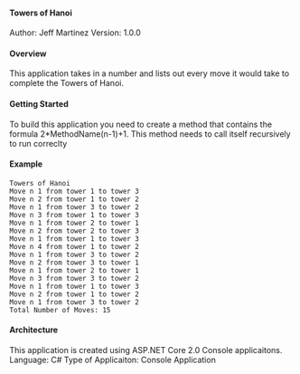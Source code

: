#### Towers of Hanoi
Author: Jeff Martinez
Version: 1.0.0

#### Overview
This application takes in a number and lists out every move it would take to complete the Towers of Hanoi.  

#### Getting Started
To build this application you need to create a method that contains the formula 2*MethodName(n-1)+1.  This method needs to call itself recursively to run correclty


#### Example
```
Towers of Hanoi
Move n 1 from tower 1 to tower 3
Move n 2 from tower 1 to tower 2
Move n 1 from tower 3 to tower 2
Move n 3 from tower 1 to tower 3
Move n 1 from tower 2 to tower 1
Move n 2 from tower 2 to tower 3
Move n 1 from tower 1 to tower 3
Move n 4 from tower 1 to tower 2
Move n 1 from tower 3 to tower 2
Move n 2 from tower 3 to tower 1
Move n 1 from tower 2 to tower 1
Move n 3 from tower 3 to tower 2
Move n 1 from tower 1 to tower 3
Move n 2 from tower 1 to tower 2
Move n 1 from tower 3 to tower 2
Total Number of Moves: 15

```

#### Architecture
This application is created using ASP.NET Core 2.0 Console applicaitons. 
Language: C# 
Type of Applicaiton: Console Application 


